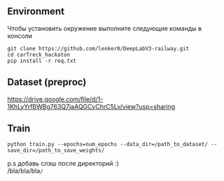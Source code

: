 ## Environment
Чтобы установить окружение выполните следующие команды в консоли

```
git clone https://github.com/lenker0/DeepLabV3-railway.git
cd carTreck_hackaton
pip install -r req.txt
```
## Dataset (preproc)

https://drive.google.com/file/d/1-1KhLyYrfBWBg763Q7jaAQGCyChrC5Lv/view?usp=sharing

## Train

```
python train.py --epochs=num_epochs --data_dir=/path_to_dataset/ --save_dir=/path_to_save_weights/
```
p.s добавь слэш после директорий :) <br>
/bla/bla/bla```/```

